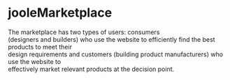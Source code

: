 # jooleMarketplace

The marketplace has two types of users: consumers                       
(designers and builders) who use the website to efficiently find the best products to meet their                               
design requirements and customers (building product manufacturers) who use the website to                       
effectively market relevant products at the decision point. 
